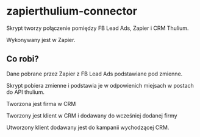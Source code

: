 # zapierthulium-connector

Skrypt tworzy połączenie pomiędzy FB Lead Ads, Zapier i CRM Thulium.

Wykonywany jest w Zapier.

## Co robi?

Dane pobrane przez Zapier z FB Lead Ads podstawiane pod zmienne.

Skrypt pobiera zmienne i podstawia je w odpowienich miejsach w postach do API thulium.

Tworzona jest firma w CRM

Tworzony jest klient w CRM i dodawany do wcześniej dodanej firmy

Utworzony klient dodawany jest do kampanii wychodzącej CRM.
